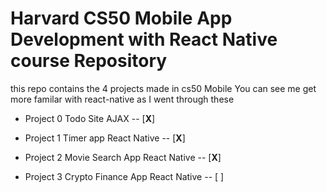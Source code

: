 # Harvard CS50 Mobile App Development with React Native course Repository

this repo contains the 4 projects made in cs50 Mobile
You can see me get more familar with react-native as I went through these



- Project 0 Todo Site AJAX                      -- [**X**]



- Project 1 Timer app React Native              -- [**X**]



- Project 2 Movie Search App React Native       -- [**X**]



- Project 3 Crypto Finance App React Native     -- [ ] 

